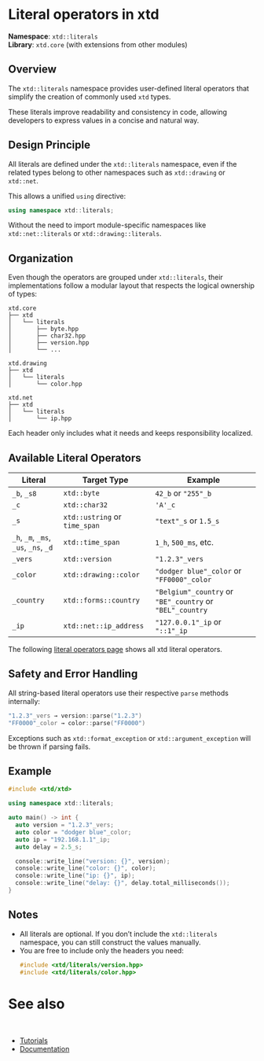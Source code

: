 # Literal operators in xtd


**Namespace**: `xtd::literals`  
**Library**: `xtd.core` (with extensions from other modules)

## Overview

The `xtd::literals` namespace provides user-defined literal operators that simplify the creation of commonly used `xtd` types.

These literals improve readability and consistency in code, allowing developers to express values in a concise and natural way.

## Design Principle

All literals are defined under the `xtd::literals` namespace, even if the related types belong to other namespaces such as `xtd::drawing` or `xtd::net`.

This allows a unified `using` directive:

```cpp
using namespace xtd::literals;
```

Without the need to import module-specific namespaces like `xtd::net::literals` or `xtd::drawing::literals`.

## Organization

Even though the operators are grouped under `xtd::literals`, their implementations follow a modular layout that respects the logical ownership of types:

```
xtd.core
├── xtd
│   └── literals
│       ├── byte.hpp
│       ├── char32.hpp
│       ├── version.hpp
│       └── ...

xtd.drawing
├── xtd
│   └── literals
│       └── color.hpp

xtd.net
├── xtd
│   └── literals
│       └── ip.hpp
```

Each header only includes what it needs and keeps responsibility localized.

## Available Literal Operators

| Literal                               | Target Type                    | Example                                                  |
|---------------------------------------|--------------------------------|----------------------------------------------------------|
| `_b`, `_s8`                           | `xtd::byte`                    | `42_b` or `"255"_b`                                      |
| `_c`                                  | `xtd::char32`                  | `'A'_c`                                                  |
| `_s`                                  | `xtd::ustring` or `time_span`  | `"text"_s` or `1.5_s`                                    |
| `_h`, `_m`, `_ms`, `_us`, `_ns`, `_d` | `xtd::time_span`               | `1_h`, `500_ms`, etc.                                    |
| `_vers`                               | `xtd::version`                 | `"1.2.3"_vers`                                           |
| `_color`                              | `xtd::drawing::color`          | `"dodger blue"_color` or `"FF0000"_color`                |
| `_country`                            | `xtd::forms::country`          | `"Belgium"_country` or `"BE"_country` or `"BEL"_country` |
| `_ip`                                 | `xtd::net::ip_address`         | `"127.0.0.1"_ip` or `"::1"_ip`   |

The following [literal operators page](https://gammasoft71.github.io/xtd/reference_guides/latest/group__literals.html) shows all xtd literal operators.

## Safety and Error Handling

All string-based literal operators use their respective `parse` methods internally:

```cpp
"1.2.3"_vers → version::parse("1.2.3")
"FF0000"_color → color::parse("FF0000")
```

Exceptions such as `xtd::format_exception` or `xtd::argument_exception` will be thrown if parsing fails.

## Example

```cpp
#include <xtd/xtd>

using namespace xtd::literals;

auto main() -> int {
  auto version = "1.2.3"_vers;
  auto color = "dodger blue"_color;
  auto ip = "192.168.1.1"_ip;
  auto delay = 2.5_s;

  console::write_line("version: {}", version);
  console::write_line("color: {}", color);
  console::write_line("ip: {}", ip);
  console::write_line("delay: {}", delay.total_milliseconds());
}
```

## Notes

- All literals are optional. If you don’t include the `xtd::literals` namespace, you can still construct the values manually.
- You are free to include only the headers you need:
  ```cpp
  #include <xtd/literals/version.hpp>
  #include <xtd/literals/color.hpp>
  ```

# See also
​​​
* [Tutorials](/docs/documentation/guides/Overview/Tutorials)
* [Documentation](/docs/documentation)

[//]: # (https://learn.microsoft.com/en-us/dotnet/standard/base-types/custom-date-and-time-format-strings)
